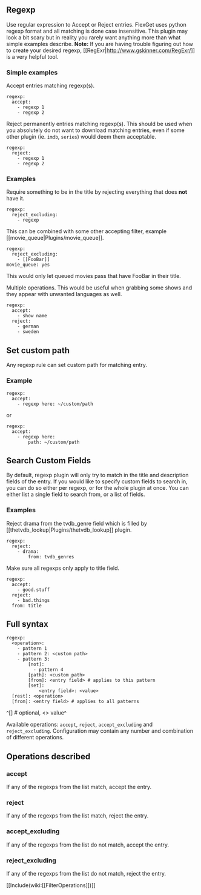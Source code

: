 ## Regexp

Use regular expression to Accept or Reject entries. FlexGet uses python regexp format and all matching is done case insensitive. This plugin may look a bit scary but in reality you rarely want anything more than what simple examples describe.
**Note:** If you are having trouble figuring out how to create your desired regexp, [[RegExr|http://www.gskinner.com/RegExr/]] is a very helpful tool.

### Simple examples

Accept entries matching regexp(s).


    regexp:
      accept:
        - regexp 1
        - regexp 2


Reject permanently entries matching regexp(s). This should be used when you absolutely do not want to download matching entries, even if some other plugin (ie. `imdb`, `series`) would deem them acceptable.


    regexp:
      reject:
        - regexp 1
        - regexp 2


### Examples

Require something to be in the title by rejecting everything that does **not** have it.


    regexp:
      reject_excluding:
        - regexp


This can be combined with some other accepting filter, example [[movie_queue|Plugins/movie_queue]].


    regexp:
      reject_excluding:
        - [[FooBar]]
    movie_queue: yes


This would only let queued movies pass that have FooBar in their title.


Multiple operations. This would be useful when grabbing some shows and they appear with unwanted languages as well.


    regexp:
      accept:
        - show name
      reject:
        - german
        - sweden


## Set custom path

Any regexp rule can set custom path for matching entry.

### Example


    regexp:
      accept: 
        - regexp here: ~/custom/path


or


    regexp:
      accept: 
        - regexp here:
            path: ~/custom/path


## Search Custom Fields
By default, regexp plugin will only try to match in the title and description fields of the entry. If you would like to specify custom fields to search in, you can do so either per regexp, or for the whole plugin at once. You can either list a single field to search from, or a list of fields.

### Examples
Reject drama from the tvdb_genre field which is filled by [[thetvdb_lookup|Plugins/thetvdb_lookup]] plugin.

    regexp:
      reject:
        - drama:
            from: tvdb_genres

Make sure all regexps only apply to title field.

    regexp:
      accept:
        - good.stuff
      reject:
        - bad.things
      from: title

## Full syntax


    regexp:
      <operation>:
        - pattern 1
        - pattern 2: <custom path>
        - pattern 3:
            [not]:
              - pattern 4
            [path]: <custom path>
            [from]: <entry field> # applies to this pattern
            [set]:
                <entry field>: <value>
      [rest]: <operation>
      [from]: <entry field> # applies to all patterns


^[] # optional, <> value^

Available operations: `accept`, `reject`, `accept_excluding` and `reject_excluding`.
Configuration may contain any number and combination of different operations.

## Operations described

### accept
If any of the regexps from the list match, accept the entry.

### reject 
If any of the regexps from the list match, reject the entry.

### accept_excluding 
If any of the regexps from the list do not match, accept the entry.

### reject_excluding
If any of the regexps from the list do not match, reject the entry.

[[Include(wiki:[[FilterOperations]])]]
